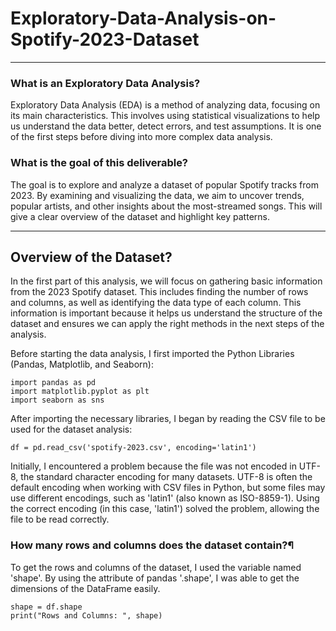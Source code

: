 # Exploratory-Data-Analysis-on-Spotify-2023-Dataset
___

### What is an Exploratory Data Analysis? 

Exploratory Data Analysis (EDA) is a method of analyzing data, focusing on its main characteristics. This involves using statistical visualizations to help us understand the data better, detect errors, and test assumptions. It is one of the first steps before diving into more complex data analysis. 

### What is the goal of this deliverable? 

The goal is to explore and analyze a dataset of popular Spotify tracks from 2023. By examining and visualizing the data, we aim to uncover trends, popular artists, and other insights about the most-streamed songs. This will give a clear overview of the dataset and highlight key patterns. 

_____

## Overview of the Dataset?

In the first part of this analysis, we will focus on gathering basic information from the 2023 Spotify dataset. This includes finding the number of rows and columns, as well as identifying the data type of each column. This information is important because it helps us understand the structure of the dataset and ensures we can apply the right methods in the next steps of the analysis.

Before starting the data analysis, I first imported the Python Libraries (Pandas, Matplotlib, and Seaborn):

````
import pandas as pd
import matplotlib.pyplot as plt
import seaborn as sns
````

After importing the necessary libraries, I began by reading the CSV file to be used for the dataset analysis:

````
df = pd.read_csv('spotify-2023.csv', encoding='latin1')
````
Initially, I encountered a problem because the file was not encoded in UTF-8, the standard character encoding for many datasets. UTF-8 is often the default encoding when working with CSV files in Python, but some files may use different encodings, such as 'latin1' (also known as ISO-8859-1). Using the correct encoding (in this case, 'latin1') solved the problem, allowing the file to be read correctly.

### How many rows and columns does the dataset contain?¶

To get the rows and columns of the dataset, I used the variable named 'shape'. By using the attribute of pandas '.shape', I was able to get the dimensions of the DataFrame easily.

````
shape = df.shape
print("Rows and Columns: ", shape)
````







